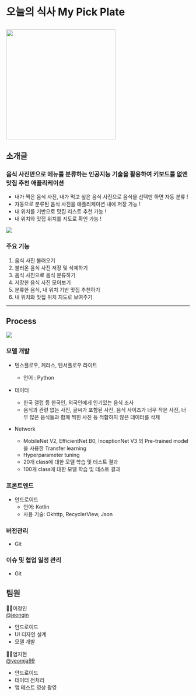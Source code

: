 # **오늘의 식사 My Pick Plate**
<a href='https://ifh.cc/v-Y9oYtJ' target='_blank'><img src='https://ifh.cc/g/Y9oYtJ.jpg' width="300" height="300" border='0'></a>
---
## 소개글

### 음식 사진만으로 메뉴를 분류하는 인공지능 기술을 활용하여 키보드를 없앤 **맛집 추천 애플리케이션**

- 내가 찍은 음식 사진, 내가 먹고 싶은 음식 사진으로 음식을 선택만 하면 자동 분류 !
- 자동으로 분류된 음식 사진을 애플리케이션 내에 저장 가능 !
- 내 위치를 기반으로 맛집 리스트 추천 가능 !
- 내 위치와 맛집 위치를 지도로 확인 가능 !

<a href='https://ifh.cc/v-tz5xO9' target='_blank'><img src='https://ifh.cc/g/tz5xO9.jpg' border='0'></a>

### 주요 기능

 1. 음식 사진 불러오기
 2. 불러온 음식 사진 저장 및 삭제하기
 3. 음식 사진으로 음식 분류하기
 4. 저장한 음식 사진 모아보기
 5. 분류한 음식, 내 위치 기반 맛집 추천하기
 6. 내 위치와 맛집 위치 지도로 보여주기
---
## Process
<a href='https://ifh.cc/v-PP09nv' target='_blank'><img src='https://ifh.cc/g/PP09nv.jpg' border='0'></a>
  
### 모델 개발
- 텐스플로우, 케라스, 텐서플로우 라이트
  * 언어 : Python
  
- 데이터
  * 한국 갤럽 등 한국인, 외국인에게 인기있는 음식 조사
  * 음식과 관련 없는 사진, 글씨가 포함된 사진, 음식 사이즈가 너무 작은 사진, 너무 많은 음식들과 함께 찍힌 사진 등 적합하지 않은 데이터를 삭제
  
- Network
  * MobileNet V2, EfficientNet B0, InceptionNet V3 의 Pre-trained model을 사용한 Transfer learning
  * Hyperparameter tuning
  * 20개 class에 대한 모델 학습 및 테스트 결과
  * 100개 class에 대한 모델 학습 및 테스트 결과
  
### 프론트엔드
- 안드로이드
  * 언어: Kotlin
  * 사용 기술: Okhttp, RecyclerView, Json

### 버전관리
- Git
### 이슈 및 협업 일정 관리
- Git

## 팀원

🙍‍♀️이정인  
[@jeongin](https://github.com/jeongiin)
- 안드로이드
- UI 디자인 설계
- 모델 개발

🙍‍♀️염지현  
[@yeomja99](https://github.com/yeomja99)
- 안드로이드
- 데이터 전처리
- 앱 테스트 영상 촬영



